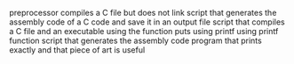 preprocessor
compiles a C file but does not link
script that generates the assembly code of a C code and save it in an output file
script that compiles a C file and an executable
using the function puts
using printf
using printf function
script that generates the assembly code
program that prints exactly and that piece of art is useful
